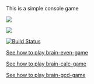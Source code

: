 This is a simple console game

<a href="https://codeclimate.com/github/sergye/project-lvl1-s340/maintainability"><img src="https://api.codeclimate.com/v1/badges/9e071eb94e6d658ef1e5/maintainability" /></a>

<a href="https://codeclimate.com/github/sergye/project-lvl1-s340/test_coverage"><img src="https://api.codeclimate.com/v1/badges/9e071eb94e6d658ef1e5/test_coverage" /></a>

[![Build Status](https://travis-ci.com/sergye/project-lvl1-s340.svg?branch=master)](https://travis-ci.com/sergye/project-lvl1-s340)

<a href="https://asciinema.org/a/3BXfqQv4favreJLoGUIIiCq0H">See how to play brain-even-game</a>

<a href="https://asciinema.org/a/JMpujX5zhhRyF5IaPZCIphN9U">See how to play brain-calc-game</a>

<a href="https://asciinema.org/a/zpW5kdjMjJ3161jZweTu1kWTR">See how to play brain-gcd-game</a>
